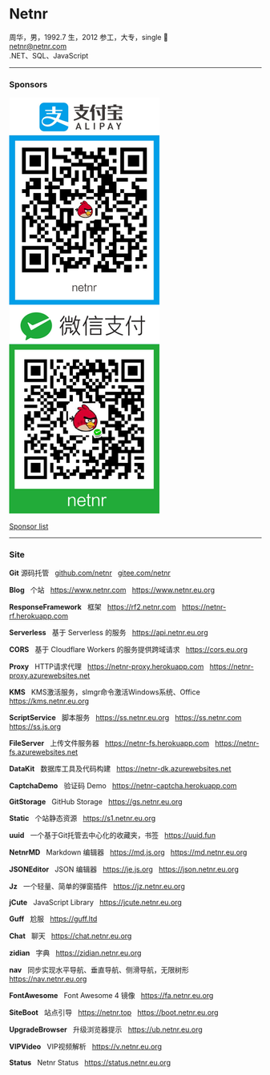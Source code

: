 # Netnr
周华，男，1992.7 生，2012 参工，大专，single 🤣  
netnr@netnr.com  
.NET、SQL、JavaScript

---

### Sponsors
<img src="static/donate/alipay.jpg" alt="支付宝" title="支付宝" width="300" />
<img src="static/donate/wechat.jpg" alt="微信" title="微信" width="300" />

[Sponsor list](SPONSORS.md)

---

### Site
**Git** 源码托管
&nbsp; [github.com/netnr](https://github.com/netnr) 
&nbsp; [gitee.com/netnr](https://gitee.com/netnr)

**Blog**
&nbsp; 个站
&nbsp; https://www.netnr.com
&nbsp; https://www.netnr.eu.org

**ResponseFramework**
&nbsp; 框架
&nbsp; https://rf2.netnr.com
&nbsp; https://netnr-rf.herokuapp.com

**Serverless**
&nbsp; 基于 Serverless 的服务
&nbsp; https://api.netnr.eu.org

**CORS**
&nbsp; 基于 Cloudflare Workers 的服务提供跨域请求
&nbsp; https://cors.eu.org

**Proxy**
&nbsp; HTTP请求代理
&nbsp; https://netnr-proxy.herokuapp.com
&nbsp; https://netnr-proxy.azurewebsites.net

**KMS**
&nbsp; KMS激活服务，slmgr命令激活Windows系统、Office
&nbsp; https://kms.netnr.eu.org

**ScriptService**
&nbsp; 脚本服务
&nbsp; https://ss.netnr.eu.org
&nbsp; https://ss.netnr.com
&nbsp; https://ss.js.org

**FileServer**
&nbsp; 上传文件服务器
&nbsp; https://netnr-fs.herokuapp.com
&nbsp; https://netnr-fs.azurewebsites.net

**DataKit**
&nbsp; 数据库工具及代码构建
&nbsp; https://netnr-dk.azurewebsites.net

**CaptchaDemo**
&nbsp; 验证码 Demo
&nbsp; https://netnr-captcha.herokuapp.com

**GitStorage**
&nbsp; GitHub Storage
&nbsp; https://gs.netnr.eu.org

**Static**
&nbsp; 个站静态资源
&nbsp; https://s1.netnr.eu.org

**uuid**
&nbsp; 一个基于Git托管去中心化的收藏夹，书签
&nbsp; https://uuid.fun

**NetnrMD**
&nbsp; Markdown 编辑器
&nbsp; https://md.js.org
&nbsp; https://md.netnr.eu.org

**JSONEditor**
&nbsp; JSON 编辑器
&nbsp; https://je.js.org
&nbsp; https://json.netnr.eu.org

**Jz**
&nbsp; 一个轻量、简单的弹窗插件
&nbsp; https://jz.netnr.eu.org

**jCute**
&nbsp; JavaScript Library
&nbsp; https://jcute.netnr.eu.org

**Guff**
&nbsp; 尬服
&nbsp; https://guff.ltd

**Chat**
&nbsp; 聊天
&nbsp; https://chat.netnr.eu.org

**zidian**
&nbsp; 字典
&nbsp; https://zidian.netnr.eu.org

**nav**
&nbsp; 同步实现水平导航、垂直导航、侧滑导航，无限树形
&nbsp; https://nav.netnr.eu.org

**FontAwesome**
&nbsp; Font Awesome 4 镜像
&nbsp; https://fa.netnr.eu.org

**SiteBoot**
&nbsp; 站点引导
&nbsp; https://netnr.top
&nbsp; https://boot.netnr.eu.org

**UpgradeBrowser**
&nbsp; 升级浏览器提示
&nbsp; https://ub.netnr.eu.org

**VIPVideo**
&nbsp; VIP视频解析
&nbsp; https://v.netnr.eu.org

**Status**
&nbsp; Netnr Status
&nbsp; https://status.netnr.eu.org